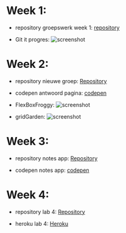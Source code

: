 # Week 1:

- repository groepswerk week 1:
[repository](https://github.com/Jderoeck/gitGroep5.git)

- Git it progres:
![screenshot](https://i.imgur.com/a3fW6Yv.png)

# Week 2:

- repository nieuwe groep:
[Repository](https://github.com/Jderoeck/kweeniApp)

- codepen antwoord pagina:
[codepen](https://codepen.io/Jderoeck/pen/RQJMMK?editors=1100)

- FlexBoxFroggy:
![screenshot](https://i.imgur.com/PNFPq0F.png)

- gridGarden:
![screenshot](https://i.imgur.com/sPevKkx.png)

# Week 3:

- repository notes app:
[Repository](https://github.com/Jderoeck/notesApp)

- codepen notes app:
[codepen](https://codepen.io/Jderoeck/pen/BYMOVK?editors=1111)

# Week 4:

- repository lab 4:
[Repository](https://github.com/Jderoeck/node-express)

- heroku lab 4:
[Heroku](https://node-express-lab4.herokuapp.com/)
